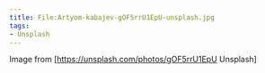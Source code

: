 ```yaml
---
title: File:Artyom-kabajev-gOF5rrU1EpU-unsplash.jpg
tags:
- Unsplash
---
```


Image from [https://unsplash.com/photos/gOF5rrU1EpU Unsplash]
